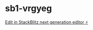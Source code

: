 # sb1-vrgyeg

[Edit in StackBlitz next generation editor ⚡️](https://stackblitz.com/~/github.com/karthikeya97-klh/sb1-vrgyeg)